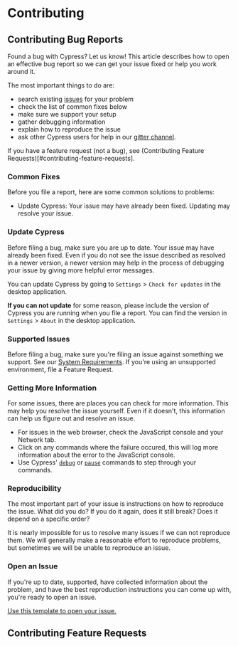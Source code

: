 # Contributing

## Contributing Bug Reports

Found a bug with Cypress? Let us know! This article describes how to open an effective bug report so we can get your issue fixed or help you work around it.

The most important things to do are:

- search existing [issues](https://github.com/cypress-io/cypress/issues) for your problem
- check the list of common fixes below
- make sure we support your setup
- gather debugging information
- explain how to reproduce the issue
- ask other Cypress users for help in our [gitter channel](https://gitter.im/cypress-io/cypress).

If you have a feature request (not a bug), see (Contributing Feature Requests)[#contributing-feature-requests].

### Common Fixes
Before you file a report, here are some common solutions to problems:

- Update Cypress: Your issue may have already been fixed. Updating may resolve your issue.

### Update Cypress

Before filing a bug, make sure you are up to date. Your issue may have already been fixed. Even if you do not see the issue described as resolved in a newer version, a newer version may help in the process of debugging your issue by giving more helpful error messages.

You can update Cypress by going to `Settings` > `Check for updates` in the desktop application.

**If you can not update** for some reason, please include the version of Cypress you are running when you file a report. You can find the version in `Settings` > `About` in the desktop application.

### Supported Issues

Before filing a bug, make sure you're filing an issue against something we support. See our [System Requirements](https://github.com/cypress-io/cypress/wiki/getting-started#system-requirements). If you're using an unsupported environment, file a Feature Request.

### Getting More Information

For some issues, there are places you can check for more information. This may help you resolve the issue yourself. Even if it doesn't, this information can help us figure out and resolve an issue.

- For issues in the web browser, check the JavaScript console and your Network tab.
- Click on any commands where the failure occured, this will log more information about the error to the JavaScript console.
- Use Cypress' [`debug`](https://github.com/cypress-io/cypress/wiki/debug) or [`pause`](https://github.com/cypress-io/cypress/wiki/pause) commands to step through your commands.

### Reproducibility

The most important part of your issue is instructions on how to reproduce the issue. What did you do? If you do it again, does it still break? Does it depend on a specific order?

It is nearly impossible for us to resolve many issues if we can not reproduce them. We will generally make a reasonable effort to reproduce problems, but sometimes we will be unable to reproduce an issue.

### Open an Issue

If you're up to date, supported, have collected information about the problem, and have the best reproduction instructions you can come up with, you're ready to open an issue.

[Use this template to open your issue.](https://github.com/girldevelopit/gdi-new-site/issues/new?body=**Description**%0A*Include%20a%20high%20level%20description%20of%20the%20feature%20or%20error%20here%20including%20steps%20of%20how%20to%20recreate.%20Include%20any%20benefits%2C%20challenges%20or%20considerations.*%0A%0A**Code**%0A*Include%20the%20commands%20used*%0A%0A**Steps%20To%20Reproduce**%0A-%20%5B%20%5D%20Steps%0A-%20%5B%20%5D%20To%0A-%20%5B%20%5D%20Reproduce%2FFix%0A%0A**Additional%20Info**%0A*Include%20any%20images%2C%20notes%2C%20or%20whatever.*%0A)

## Contributing Feature Requests

